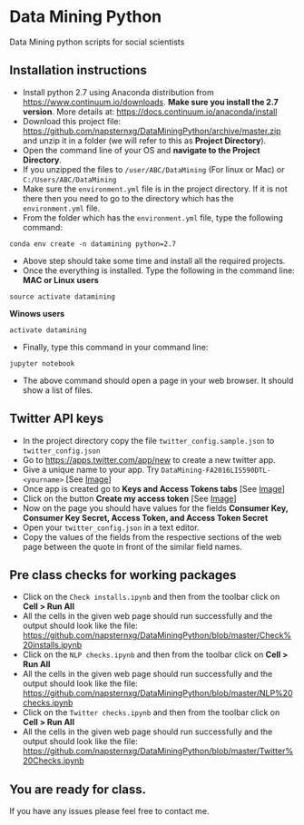 # Data Mining Python
Data Mining python scripts for social scientists

## Installation instructions
* Install python 2.7 using Anaconda distribution from https://www.continuum.io/downloads. **Make sure you install the 2.7 version**. More details at: https://docs.continuum.io/anaconda/install
* Download this project file: https://github.com/napsternxg/DataMiningPython/archive/master.zip and unzip it in a folder (we will refer to this as **Project Directory**). 
* Open the command line of your OS and **navigate to the Project Directory**.
* If you unzipped the files to `/user/ABC/DataMining` (For linux or Mac) or `C:/Users/ABC/DataMining`
* Make sure the `environment.yml` file is in the project directory. If it is not there then you need to go to the directory which has the `environment.yml` file.
* From the folder which has the `environment.yml` file, type the following command:
```
conda env create -n datamining python=2.7
```
* Above step should take some time and install all the required projects.
* Once the everything is installed. Type the following in the command line:
**MAC or Linux users**
```
source activate datamining
```

**Winows users**
```
activate datamining
```

* Finally, type this command in your command line:
```
jupyter notebook
```

* The above command should open a page in your web browser. It should show a list of files. 

## Twitter API keys

* In the project directory copy the file `twitter_config.sample.json` to `twitter_config.json`
* Go to https://apps.twitter.com/app/new to create a new twitter app. 
* Give a unique name to your app. Try `DataMining-FA2016LIS590DTL-<yourname>` [See [Image](https://github.com/napsternxg/DataMiningPython/blob/master/images/Create%20Tweet%20App.PNG)]
* Once app is created go to **Keys and Access Tokens tabs** [See [Image](https://github.com/napsternxg/DataMiningPython/blob/master/images/Consumer%20Key%20Tokens.PNG)]
* Click on the button **Create my access token** [See [Image](https://github.com/napsternxg/DataMiningPython/blob/master/images/Access%20Tokens.PNG)]
* Now on the page you should have values for the fields **Consumer Key, Consumer Key Secret, Access Token, and Access Token Secret**
* Open your `twitter_config.json` in a text editor. 
* Copy the values of the fields from the respective sections of the web page between the quote in front of the similar field names. 



## Pre class checks for working packages
* Click on the `Check installs.ipynb` and then from the toolbar click on **Cell > Run All**
* All the cells in the given web page should run successfully and the output should look like the file: https://github.com/napsternxg/DataMiningPython/blob/master/Check%20installs.ipynb
* Click on the `NLP checks.ipynb` and then from the toolbar click on **Cell > Run All**
* All the cells in the given web page should run successfully and the output should look like the file: https://github.com/napsternxg/DataMiningPython/blob/master/NLP%20checks.ipynb
* Click on the `Twitter checks.ipynb` and then from the toolbar click on **Cell > Run All**
* All the cells in the given web page should run successfully and the output should look like the file: https://github.com/napsternxg/DataMiningPython/blob/master/Twitter%20Checks.ipynb


## You are ready for class. 
If you have any issues please feel free to contact me. 
